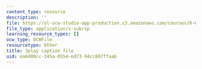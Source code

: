 ```yaml
---
content_type: resource
description: ''
file: https://ol-ocw-studio-app-production.s3.amazonaws.com/courses/8-01sc-classical-mechanics-fall-2016/ea6d80cc345a0554ed7394cc807ffaab_PQfYJ2TjpEU.srt
file_type: application/x-subrip
learning_resource_types: []
ocw_type: OCWFile
resourcetype: Other
title: 3play caption file
uid: ea6d80cc-345a-0554-ed73-94cc807ffaab
---
```

